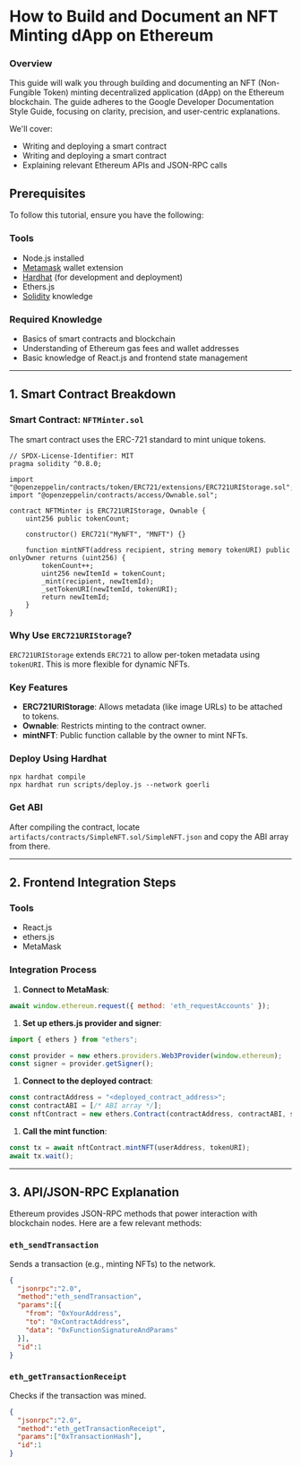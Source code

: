 # How to Build and Document an NFT Minting dApp on Ethereum

### Overview
This guide will walk you through building and documenting an NFT (Non-Fungible Token) minting decentralized application (dApp) on the Ethereum blockchain. The guide adheres to the Google Developer Documentation Style Guide, focusing on clarity, precision, and user-centric explanations.

We'll cover:
- Writing and deploying a smart contract
- Writing and deploying a smart contract
- Explaining relevant Ethereum APIs and JSON-RPC calls

## Prerequisites

To follow this tutorial, ensure you have the following:

### Tools

- Node.js installed
- [Metamask](https://metamask.io/) wallet extension
- [Hardhat](https://hardhat.org/) (for development and deployment)
- Ethers.js
- [Solidity](https://soliditylang.org/) knowledge

### Required Knowledge

- Basics of smart contracts and blockchain
- Understanding of Ethereum gas fees and wallet addresses
- Basic knowledge of React.js and frontend state management
  
---

## 1. Smart Contract Breakdown
### Smart Contract: `NFTMinter.sol`

The smart contract uses the ERC-721 standard to mint unique tokens.

```solidity
// SPDX-License-Identifier: MIT
pragma solidity ^0.8.0;

import "@openzeppelin/contracts/token/ERC721/extensions/ERC721URIStorage.sol";
import "@openzeppelin/contracts/access/Ownable.sol";

contract NFTMinter is ERC721URIStorage, Ownable {
    uint256 public tokenCount;

    constructor() ERC721("MyNFT", "MNFT") {}

    function mintNFT(address recipient, string memory tokenURI) public onlyOwner returns (uint256) {
        tokenCount++;
        uint256 newItemId = tokenCount;
        _mint(recipient, newItemId);
        _setTokenURI(newItemId, tokenURI);
        return newItemId;
    }
}
```
### Why Use `ERC721URIStorage`?

`ERC721URIStorage` extends `ERC721` to allow per-token metadata using `tokenURI`. This is more flexible for dynamic NFTs.

### Key Features

- **ERC721URIStorage**: Allows metadata (like image URLs) to be attached to tokens.
- **Ownable**: Restricts minting to the contract owner.
- **mintNFT**: Public function callable by the owner to mint NFTs.

### Deploy Using Hardhat

```
npx hardhat compile
npx hardhat run scripts/deploy.js --network goerli
```

### Get ABI

After compiling the contract, locate `artifacts/contracts/SimpleNFT.sol/SimpleNFT.json` and copy the ABI array from there.

---

## 2. Frontend Integration Steps

### Tools

- React.js
- ethers.js
- MetaMask

### Integration Process

1. **Connect to MetaMask**:

```jsx
await window.ethereum.request({ method: 'eth_requestAccounts' });

```

1. **Set up ethers.js provider and signer**:

```jsx
import { ethers } from "ethers";

const provider = new ethers.providers.Web3Provider(window.ethereum);
const signer = provider.getSigner();

```

1. **Connect to the deployed contract**:

```jsx
const contractAddress = "<deployed_contract_address>";
const contractABI = [/* ABI array */];
const nftContract = new ethers.Contract(contractAddress, contractABI, signer);

```

1. **Call the mint function**:

```jsx
const tx = await nftContract.mintNFT(userAddress, tokenURI);
await tx.wait();

```

---

## 3. API/JSON-RPC Explanation

Ethereum provides JSON-RPC methods that power interaction with blockchain nodes. Here are a few relevant methods:

### `eth_sendTransaction`

Sends a transaction (e.g., minting NFTs) to the network.

```json
{
  "jsonrpc":"2.0",
  "method":"eth_sendTransaction",
  "params":[{
    "from": "0xYourAddress",
    "to": "0xContractAddress",
    "data": "0xFunctionSignatureAndParams"
  }],
  "id":1
}

```

### `eth_getTransactionReceipt`

Checks if the transaction was mined.
```json
{
  "jsonrpc":"2.0",
  "method":"eth_getTransactionReceipt",
  "params":["0xTransactionHash"],
  "id":1
}

```










